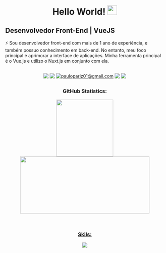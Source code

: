 

<h1 align="center">Hello World!
  <img src="https://raw.githubusercontent.com/iampavangandhi/iampavangandhi/master/gifs/Hi.gif" 
         width="30px">
</h1>

## Desenvolvedor Front-End | VueJS

   ⚡ Sou desenvolvedor front-end com mais de 1 ano de experiência, e também possuo conhecimento em back-end. No entanto, meu foco principal é aprimorar a interface de aplicações. Minha ferramenta principal é o Vue.js e utilizo o Nuxt.js em conjunto com ela.
    
 

<div display: "flex" align="center"><br>
<h3Contact: </h3
<!--Portfólio -->
 <a href="https://paulopariz.vercel.app/" target="_blank"><img src="https://img.shields.io/badge/Portfólio-000000?style=for-the-badge&logo=logoColor=7F3ACE" style="vertical-align:top"></a>
<!-- Linkedin -->
  <a href="https://www.linkedin.com/in/paulopariz/" target="_blank"><img src="https://img.shields.io/badge/LinkedIn-000000?style=for-the-badge&logo=linkedin&logoColor=7F3ACE" target="_blank" style="vertical-align:top"></a> 
  <!-- gmail -->
  <a href = "https://mail.google.com/mail/u/0/?fs=1&tf=cm&source=mailto&to=paulopariz01@gmail.com"><img title="paulopariz01@gmail.com" src="https://img.shields.io/badge/Gmail-000000?style=for-the-badge&logo=gmail&logoColor=7F3ACE" style="vertical-align:top"></a>
<!-- instagram -->
  <a href="https://www.instagram.com/parizpaulo_/" target="_blank"><img src="https://img.shields.io/badge/Instagram-000000?style=for-the-badge&logo=instagram&logoColor=7F3ACE" style="vertical-align:top"></a>
<!-- whatsapp -->
 <a href="https://api.whatsapp.com/send?phone=5544999575376" target="_blank"><img src="https://img.shields.io/badge/WhatsApp-000000?style=for-the-badge&logo=whatsapp&logoColor=7F3ACE" style="vertical-align:top"></a>
  
##

 
 
 <div align="" >

  <h3>GitHub Statistics:</h3>
  <a href="https://github.com/paulopariz">
    
  <img height="180em" src="https://streak-stats.demolab.com?user=paulopariz&theme=midnight-purple&hide_border=true&date_format=j%20M%5B%20Y%5D&hide_longest_streak=true"/>
  <img height="180em" src="https://github-readme-stats.vercel.app/api/top-langs/?username=paulopariz&layout=compact&langs_count=8&theme=midnight-purple&hide_border=true" width="410px"/>
  
 </div>

 
 <br>
 
 # 
<h3 align="center">Skils:</h3>
  
<p align="center">
  <a href="https://skillicons.dev">
    <img src="https://skillicons.dev/icons?i=html,css,js,vue,php,laravel,git,bootstrap,tailwind,sass" />
  </a>
</p>
    
 

  
